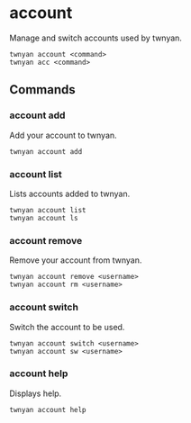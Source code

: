 # account

Manage and switch accounts used by twnyan.

```
twnyan account <command>
twnyan acc <command>
```

## Commands

### account add

Add your account to twnyan.

```
twnyan account add
```

### account list

Lists accounts added to twnyan.

```
twnyan account list
twnyan account ls
```

### account remove

Remove your account from twnyan.

```
twnyan account remove <username>
twnyan account rm <username>
```

### account switch

Switch the account to be used.

```
twnyan account switch <username>
twnyan account sw <username>
```

### account help

Displays help.

```
twnyan account help
```
